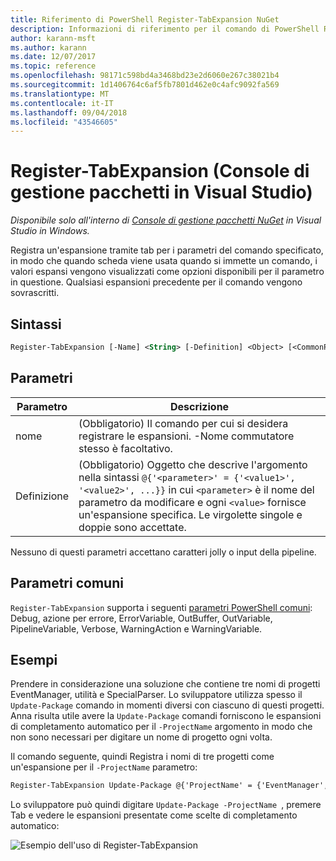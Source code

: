 ```yaml
---
title: Riferimento di PowerShell Register-TabExpansion NuGet
description: Informazioni di riferimento per il comando di PowerShell Register-TabExpansion nella Console di gestione pacchetti NuGet in Visual Studio.
author: karann-msft
ms.author: karann
ms.date: 12/07/2017
ms.topic: reference
ms.openlocfilehash: 98171c598bd4a3468bd23e2d6060e267c38021b4
ms.sourcegitcommit: 1d1406764c6af5fb7801d462e0c4afc9092fa569
ms.translationtype: MT
ms.contentlocale: it-IT
ms.lasthandoff: 09/04/2018
ms.locfileid: "43546605"
---
```

# <a name="register-tabexpansion-package-manager-console-in-visual-studio"></a>Register-TabExpansion (Console di gestione pacchetti in Visual Studio)

*Disponibile solo all'interno di [Console di gestione pacchetti NuGet](package-manager-console.md) in Visual Studio in Windows.*

Registra un'espansione tramite tab per i parametri del comando specificato, in modo che quando scheda viene usata quando si immette un comando, i valori espansi vengono visualizzati come opzioni disponibili per il parametro in questione. Qualsiasi espansioni precedente per il comando vengono sovrascritti.

## <a name="syntax"></a>Sintassi

```ps
Register-TabExpansion [-Name] <String> [-Definition] <Object> [<CommonParameters>]
```

## <a name="parameters"></a>Parametri

| Parametro | Descrizione |
| --- | --- |
| nome | (Obbligatorio) Il comando per cui si desidera registrare le espansioni. -Nome commutatore stesso è facoltativo. |
| Definizione | (Obbligatorio) Oggetto che descrive l'argomento nella sintassi `@{'<parameter>' = {'<value1>', '<value2>', ...}}` in cui `<parameter>` è il nome del parametro da modificare e ogni `<value>` fornisce un'espansione specifica. Le virgolette singole e doppie sono accettate. |

Nessuno di questi parametri accettano caratteri jolly o input della pipeline.

## <a name="common-parameters"></a>Parametri comuni

`Register-TabExpansion` supporta i seguenti [parametri PowerShell comuni](http://go.microsoft.com/fwlink/?LinkID=113216): Debug, azione per errore, ErrorVariable, OutBuffer, OutVariable, PipelineVariable, Verbose, WarningAction e WarningVariable.

## <a name="examples"></a>Esempi

Prendere in considerazione una soluzione che contiene tre nomi di progetti EventManager, utilità e SpecialParser. Lo sviluppatore utilizza spesso il `Update-Package` comando in momenti diversi con ciascuno di questi progetti. Anna risulta utile avere la `Update-Package` comandi forniscono le espansioni di completamento automatico per il `-ProjectName` argomento in modo che non sono necessari per digitare un nome di progetto ogni volta. 

Il comando seguente, quindi Registra i nomi di tre progetti come un'espansione per il `-ProjectName` parametro:

```ps
Register-TabExpansion Update-Package @{'ProjectName' = {'EventManager', 'Utilities', 'SpecialParser'}}    
```

Lo sviluppatore può quindi digitare `Update-Package -ProjectName `, premere Tab e vedere le espansioni presentate come scelte di completamento automatico:

![Esempio dell'uso di Register-TabExpansion](media/Register-TabExpansion-Example.png)
